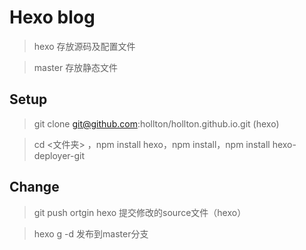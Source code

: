 # Hexo blog

> hexo 存放源码及配置文件

> master 存放静态文件

## Setup

> git clone git@github.com:hollton/hollton.github.io.git (hexo)

> cd <文件夹> ，npm install hexo，npm install，npm install hexo-deployer-git

## Change
> git push ortgin hexo 提交修改的source文件（hexo）

> hexo g -d 发布到master分支
